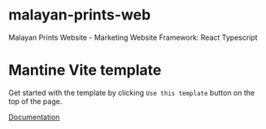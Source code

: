 # malayan-prints-web
Malayan Prints Website - Marketing Website
Framework: React Typescript

# Mantine Vite template

Get started with the template by clicking `Use this template` button on the top of the page.

[Documentation](https://mantine.dev/guides/vite/)
